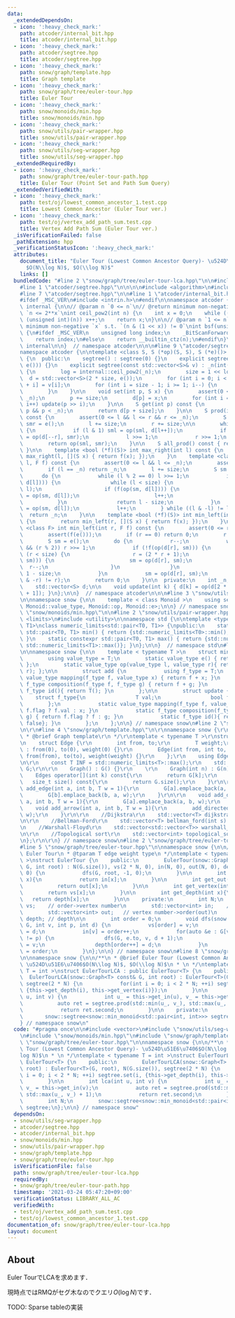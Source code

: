 ```yaml
---
data:
  _extendedDependsOn:
  - icon: ':heavy_check_mark:'
    path: atcoder/internal_bit.hpp
    title: atcoder/internal_bit.hpp
  - icon: ':heavy_check_mark:'
    path: atcoder/segtree.hpp
    title: atcoder/segtree.hpp
  - icon: ':heavy_check_mark:'
    path: snow/graph/template.hpp
    title: Graph template
  - icon: ':heavy_check_mark:'
    path: snow/graph/tree/euler-tour.hpp
    title: Euler Tour
  - icon: ':heavy_check_mark:'
    path: snow/monoids/min.hpp
    title: snow/monoids/min.hpp
  - icon: ':heavy_check_mark:'
    path: snow/utils/pair-wrapper.hpp
    title: snow/utils/pair-wrapper.hpp
  - icon: ':heavy_check_mark:'
    path: snow/utils/seg-wrapper.hpp
    title: snow/utils/seg-wrapper.hpp
  _extendedRequiredBy:
  - icon: ':heavy_check_mark:'
    path: snow/graph/tree/euler-tour-path.hpp
    title: Euler Tour (Point Set and Path Sum Query)
  _extendedVerifiedWith:
  - icon: ':heavy_check_mark:'
    path: test/oj/lowest_common_ancestor_1.test.cpp
    title: Lowest Common Ancestor (Euler Tour ver.)
  - icon: ':heavy_check_mark:'
    path: test/oj/vertex_add_path_sum.test.cpp
    title: Vertex Add Path Sum (Euler Tour ver.)
  _isVerificationFailed: false
  _pathExtension: hpp
  _verificationStatusIcon: ':heavy_check_mark:'
  attributes:
    document_title: "Euler Tour (Lowest Common Ancestor Query)- \u524D\u51E6\u7406\
      $O(N\\log N)$, $O(\\log N)$"
    links: []
  bundledCode: "#line 2 \"snow/graph/tree/euler-tour-lca.hpp\"\n\n#include <vector>\n\
    #line 1 \"atcoder/segtree.hpp\"\n\n\n\n#include <algorithm>\n#include <cassert>\n\
    #line 7 \"atcoder/segtree.hpp\"\n\n#line 1 \"atcoder/internal_bit.hpp\"\n\n\n\n\
    #ifdef _MSC_VER\n#include <intrin.h>\n#endif\n\nnamespace atcoder {\n\nnamespace\
    \ internal {\n\n// @param n `0 <= n`\n// @return minimum non-negative `x` s.t.\
    \ `n <= 2**x`\nint ceil_pow2(int n) {\n    int x = 0;\n    while ((1U << x) <\
    \ (unsigned int)(n)) x++;\n    return x;\n}\n\n// @param n `1 <= n`\n// @return\
    \ minimum non-negative `x` s.t. `(n & (1 << x)) != 0`\nint bsf(unsigned int n)\
    \ {\n#ifdef _MSC_VER\n    unsigned long index;\n    _BitScanForward(&index, n);\n\
    \    return index;\n#else\n    return __builtin_ctz(n);\n#endif\n}\n\n}  // namespace\
    \ internal\n\n}  // namespace atcoder\n\n\n#line 9 \"atcoder/segtree.hpp\"\n\n\
    namespace atcoder {\n\ntemplate <class S, S (*op)(S, S), S (*e)()> struct segtree\
    \ {\n  public:\n    segtree() : segtree(0) {}\n    explicit segtree(int n) : segtree(std::vector<S>(n,\
    \ e())) {}\n    explicit segtree(const std::vector<S>& v) : _n(int(v.size()))\
    \ {\n        log = internal::ceil_pow2(_n);\n        size = 1 << log;\n      \
    \  d = std::vector<S>(2 * size, e());\n        for (int i = 0; i < _n; i++) d[size\
    \ + i] = v[i];\n        for (int i = size - 1; i >= 1; i--) {\n            update(i);\n\
    \        }\n    }\n\n    void set(int p, S x) {\n        assert(0 <= p && p <\
    \ _n);\n        p += size;\n        d[p] = x;\n        for (int i = 1; i <= log;\
    \ i++) update(p >> i);\n    }\n\n    S get(int p) const {\n        assert(0 <=\
    \ p && p < _n);\n        return d[p + size];\n    }\n\n    S prod(int l, int r)\
    \ const {\n        assert(0 <= l && l <= r && r <= _n);\n        S sml = e(),\
    \ smr = e();\n        l += size;\n        r += size;\n\n        while (l < r)\
    \ {\n            if (l & 1) sml = op(sml, d[l++]);\n            if (r & 1) smr\
    \ = op(d[--r], smr);\n            l >>= 1;\n            r >>= 1;\n        }\n\
    \        return op(sml, smr);\n    }\n\n    S all_prod() const { return d[1];\
    \ }\n\n    template <bool (*f)(S)> int max_right(int l) const {\n        return\
    \ max_right(l, [](S x) { return f(x); });\n    }\n    template <class F> int max_right(int\
    \ l, F f) const {\n        assert(0 <= l && l <= _n);\n        assert(f(e()));\n\
    \        if (l == _n) return _n;\n        l += size;\n        S sm = e();\n  \
    \      do {\n            while (l % 2 == 0) l >>= 1;\n            if (!f(op(sm,\
    \ d[l]))) {\n                while (l < size) {\n                    l = (2 *\
    \ l);\n                    if (f(op(sm, d[l]))) {\n                        sm\
    \ = op(sm, d[l]);\n                        l++;\n                    }\n     \
    \           }\n                return l - size;\n            }\n            sm\
    \ = op(sm, d[l]);\n            l++;\n        } while ((l & -l) != l);\n      \
    \  return _n;\n    }\n\n    template <bool (*f)(S)> int min_left(int r) const\
    \ {\n        return min_left(r, [](S x) { return f(x); });\n    }\n    template\
    \ <class F> int min_left(int r, F f) const {\n        assert(0 <= r && r <= _n);\n\
    \        assert(f(e()));\n        if (r == 0) return 0;\n        r += size;\n\
    \        S sm = e();\n        do {\n            r--;\n            while (r > 1\
    \ && (r % 2)) r >>= 1;\n            if (!f(op(d[r], sm))) {\n                while\
    \ (r < size) {\n                    r = (2 * r + 1);\n                    if (f(op(d[r],\
    \ sm))) {\n                        sm = op(d[r], sm);\n                      \
    \  r--;\n                    }\n                }\n                return r +\
    \ 1 - size;\n            }\n            sm = op(d[r], sm);\n        } while ((r\
    \ & -r) != r);\n        return 0;\n    }\n\n  private:\n    int _n, size, log;\n\
    \    std::vector<S> d;\n\n    void update(int k) { d[k] = op(d[2 * k], d[2 * k\
    \ + 1]); }\n};\n\n}  // namespace atcoder\n\n\n#line 3 \"snow/utils/seg-wrapper.hpp\"\
    \n\nnamespace snow {\n\n    template < class Monoid >\n    using segtree = atcoder::segtree<typename\
    \ Monoid::value_type, Monoid::op, Monoid::e>;\n\n} // namespace snow\n#line 2\
    \ \"snow/monoids/min.hpp\"\n\n#line 2 \"snow/utils/pair-wrapper.hpp\"\n\n#include\
    \ <limits>\n#include <utility>\n\nnamespace std {\n\ntemplate <typename T0, typename\
    \ T1>\nclass numeric_limits<std::pair<T0, T1>> {\npublic:\n    static constexpr\
    \ std::pair<T0, T1> min() { return {std::numeric_limits<T0>::min(), std::numeric_limits<T1>::min()};\
    \ }\n    static constexpr std::pair<T0, T1> max() { return {std::numeric_limits<T0>::max(),\
    \ std::numeric_limits<T1>::max()}; }\n};\n\n}  // namespace std\n#line 4 \"snow/monoids/min.hpp\"\
    \n\nnamespace snow {\n\n    template < typename T >\n    struct min_monoid {\n\
    \        using value_type = T;\n        static value_type e() { return std::numeric_limits<T>::max();\
    \ };\n        static value_type op(value_type l, value_type r){ return std::min(l,\
    \ r); };\n\n        struct add {\n            using f_type = T;\n            static\
    \ value_type mapping(f_type f, value_type x) { return f + x; }\n            static\
    \ f_type composition(f_type f, f_type g) { return f + g; }\n            static\
    \ f_type id(){ return T(); }\n        };\n\n        struct update {\n        \
    \    struct f_type{\n                T val;\n                bool flag;\n    \
    \        };\n            static value_type mapping(f_type f, value_type x) { return\
    \ f.flag ? f.val : x; }\n            static f_type composition(f_type f, f_type\
    \ g) { return f.flag ? f : g; }\n            static f_type id(){ return {T(),\
    \ false}; }\n        };\n    };\n\n} // namespace snow\n#line 2 \"snow/graph/template.hpp\"\
    \n\r\n#line 4 \"snow/graph/template.hpp\"\n\r\nnamespace snow {\r\n\r\n/**\r\n\
    \ * @brief Graph template\r\n */\r\ntemplate < typename T >\r\nstruct Graph {\r\
    \n    struct Edge {\r\n        int from, to;\r\n        T weight;\r\n        Edge()\
    \ : from(0), to(0), weight(0) {}\r\n        Edge(int from, int to, T weight) :\
    \ from(from), to(to), weight(weight) {}\r\n    };\r\n    using Edges = std::vector<Edge>;\r\
    \n\r\n    const T INF = std::numeric_limits<T>::max();\r\n    std::vector<Edges>\
    \ G;\r\n\r\n    Graph() : G() {}\r\n    \r\n    Graph(int n) : G(n) {}\r\n\r\n\
    \    Edges operator[](int k) const{\r\n        return G[k];\r\n    }\r\n\r\n \
    \   size_t size() const{\r\n        return G.size();\r\n    }\r\n\r\n    void\
    \ add_edge(int a, int b, T w = 1){\r\n        G[a].emplace_back(a, b, w);\r\n\
    \        G[b].emplace_back(b, a, w);\r\n    }\r\n\r\n    void add_directed_edge(int\
    \ a, int b, T w = 1){\r\n        G[a].emplace_back(a, b, w);\r\n    }\r\n\r\n\
    \    void add_arrow(int a, int b, T w = 1){\r\n        add_directed_edge(a, b,\
    \ w);\r\n    }\r\n\r\n    //Dijkstra\r\n    std::vector<T> dijkstra(int s) const;\r\
    \n\r\n    //Bellman-Ford\r\n    std::vector<T> bellman_ford(int s) const;\r\n\r\
    \n    //Warshall-Floyd\r\n    std::vector<std::vector<T>> warshall_floyd() const;\r\
    \n\r\n    //Topological sort\r\n    std::vector<int> topological_sort() const;\r\
    \n};\r\n\r\n} // namespace snow\n#line 2 \"snow/graph/tree/euler-tour.hpp\"\n\n\
    #line 5 \"snow/graph/tree/euler-tour.hpp\"\n\nnamespace snow {\n\n/**\n * @brief\
    \ Euler Tour\n * @tparam T edge weight type\n */\ntemplate < typename T = int\
    \ >\nstruct EulerTour {\n    public:\n        EulerTour(snow::Graph<T> const&\
    \ G, int root) : N(G.size()), vs(2 * N, 0), in(N, 0), out(N, 0), depth(2 * N,\
    \ 0) {\n            dfs(G, root, -1, 0);\n        }\n\n        int get_in(int\
    \ x){\n            return in[x];\n        }\n\n        int get_out(int x){\n \
    \           return out[x];\n        }\n\n        int get_vertex(int x){\n    \
    \        return vs[x];\n        }\n\n        int get_depth(int x){\n         \
    \   return depth[x];\n        }\n\n    private:\n        int N;\n        std::vector<int>\
    \ vs;    // order->vertex number\n        std::vector<int> in;    // vertex number->order(in)\n\
    \        std::vector<int> out;   // vertex number->order(out)\n        std::vector<int>\
    \ depth; // depth\n\n        int order = 0;\n        void dfs(snow::Graph<T> const&\
    \ G, int v, int p, int d) {\n            vs[order] = v;\n            depth[order]\
    \ = d;\n            in[v] = order++;\n            for(auto &e : G[v]) if(e.to\
    \ != p) {\n                dfs(G, e.to, v, d + 1);\n                vs[order]\
    \ = v;\n                depth[order++] = d;\n            }\n            out[v]\
    \ = order;\n        }\n};\n\n} // namespace snow\n#line 8 \"snow/graph/tree/euler-tour-lca.hpp\"\
    \n\nnamespace snow {\n\n/**\n * @brief Euler Tour (Lowest Common Ancestor Query)-\
    \ \u524D\u51E6\u7406$O(N\\log N)$, $O(\\log N)$\n * \n */\ntemplate < typename\
    \ T = int >\nstruct EulerTourLCA : public EulerTour<T> {\n    public:\n      \
    \  EulerTourLCA(snow::Graph<T> const& G, int root) : EulerTour<T>(G, root), N(G.size()),\
    \ segtree(2 * N) {\n            for(int i = 0; i < 2 * N; ++i) segtree.set(i,\
    \ {this->get_depth(i), this->get_vertex(i)});\n        }\n\n        int lca(int\
    \ u, int v) {\n            int u_ = this->get_in(u), v_ = this->get_in(v);\n \
    \           auto ret = segtree.prod(std::min(u_, v_), std::max(u_, v_) + 1);\n\
    \            return ret.second;\n        }\n\n    private:\n        int N;\n \
    \       snow::segtree<snow::min_monoid<std::pair<int, int>>> segtree;\n};\n\n\
    } // namespace snow\n"
  code: "#pragma once\n\n#include <vector>\n#include \"snow/utils/seg-wrapper.hpp\"\
    \n#include \"snow/monoids/min.hpp\"\n#include \"snow/graph/template.hpp\"\n#include\
    \ \"snow/graph/tree/euler-tour.hpp\"\n\nnamespace snow {\n\n/**\n * @brief Euler\
    \ Tour (Lowest Common Ancestor Query)- \u524D\u51E6\u7406$O(N\\log N)$, $O(\\\
    log N)$\n * \n */\ntemplate < typename T = int >\nstruct EulerTourLCA : public\
    \ EulerTour<T> {\n    public:\n        EulerTourLCA(snow::Graph<T> const& G, int\
    \ root) : EulerTour<T>(G, root), N(G.size()), segtree(2 * N) {\n            for(int\
    \ i = 0; i < 2 * N; ++i) segtree.set(i, {this->get_depth(i), this->get_vertex(i)});\n\
    \        }\n\n        int lca(int u, int v) {\n            int u_ = this->get_in(u),\
    \ v_ = this->get_in(v);\n            auto ret = segtree.prod(std::min(u_, v_),\
    \ std::max(u_, v_) + 1);\n            return ret.second;\n        }\n\n    private:\n\
    \        int N;\n        snow::segtree<snow::min_monoid<std::pair<int, int>>>\
    \ segtree;\n};\n\n} // namespace snow"
  dependsOn:
  - snow/utils/seg-wrapper.hpp
  - atcoder/segtree.hpp
  - atcoder/internal_bit.hpp
  - snow/monoids/min.hpp
  - snow/utils/pair-wrapper.hpp
  - snow/graph/template.hpp
  - snow/graph/tree/euler-tour.hpp
  isVerificationFile: false
  path: snow/graph/tree/euler-tour-lca.hpp
  requiredBy:
  - snow/graph/tree/euler-tour-path.hpp
  timestamp: '2021-03-24 05:47:20+09:00'
  verificationStatus: LIBRARY_ALL_AC
  verifiedWith:
  - test/oj/vertex_add_path_sum.test.cpp
  - test/oj/lowest_common_ancestor_1.test.cpp
documentation_of: snow/graph/tree/euler-tour-lca.hpp
layout: document
---
```


## About

Euler TourでLCAを求めます．

現時点ではRMQがセグ木なのでクエリ$O(\log N)$です．

TODO: Sparse tableの実装